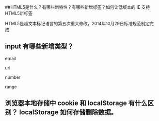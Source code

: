 ##HTML5是什么？有哪些新特性？有哪些新增标签？如何让低版本的 IE 支持 HTML5新标签

HTML5是超文本标记语言的第五次重大修改，2014年10月29日标准规范制定完成

##  input 有哪些新增类型？

email

url

number

range





## 浏览器本地存储中 cookie 和 localStorage 有什么区别？ localStorage 如何存储删除数据。